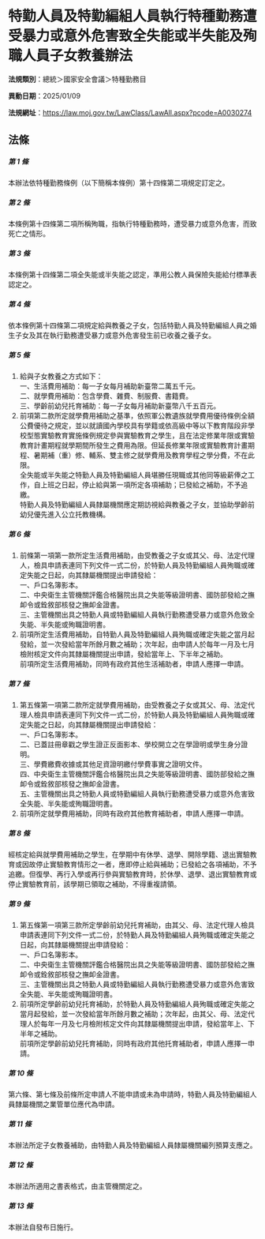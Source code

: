 # 特勤人員及特勤編組人員執行特種勤務遭受暴力或意外危害致全失能或半失能及殉職人員子女教養辦法

**法規類別**：總統＞國家安全會議＞特種勤務目

**異動日期**：2025/01/09  

**法規網址**：https://law.moj.gov.tw/LawClass/LawAll.aspx?pcode=A0030274





## 法條
##### 第 1 條
本辦法依特種勤務條例（以下簡稱本條例）第十四條第二項規定訂定之。

##### 第 2 條
本條例第十四條第二項所稱殉職，指執行特種勤務時，遭受暴力或意外危害，而致死亡之情形。

##### 第 3 條
本條例第十四條第二項全失能或半失能之認定，準用公教人員保險失能給付標準表認定之。

##### 第 4 條
依本條例第十四條第二項規定給與教養之子女，包括特勤人員及特勤編組人員之婚生子女及其在執行勤務遭受暴力或意外危害發生前已收養之養子女。

##### 第 5 條
1. 給與子女教養之方式如下：  
一、生活費用補助：每一子女每月補助新臺幣二萬五千元。  
二、就學費用補助：包含學費、雜費、制服費、書籍費。  
三、學齡前幼兒托育補助：每一子女每月補助新臺幣八千五百元。
1. 前項第二款所定就學費用補助之基準，依照軍公教遺族就學費用優待條例全額公費優待之規定，並以就讀國內學校具有學籍或依高級中等以下教育階段非學校型態實驗教育實施條例規定參與實驗教育之學生，且在法定修業年限或實驗教育計畫期程就學期間所發生之費用為限。但延長修業年限或實驗教育計畫期程、暑期補（重）修、輔系、雙主修之就學費用及教育學程之學分費，不在此限。  
全失能或半失能之特勤人員及特勤編組人員堪勝任現職或其他同等級薪俸之工作，自上班之日起，停止給與第一項所定各項補助；已發給之補助，不予追繳。  
特勤人員及特勤編組人員隸屬機關應定期訪視給與教養之子女，並協助學齡前幼兒優先進入公立托教機構。

##### 第 6 條
1. 前條第一項第一款所定生活費用補助，由受教養之子女或其父、母、法定代理人，檢具申請表連同下列文件一式二份，於特勤人員及特勤編組人員殉職或確定失能之日起，向其隸屬機關提出申請發給：  
一、戶口名簿影本。  
二、中央衛生主管機關評鑑合格醫院出具之失能等級證明書、國防部發給之撫卹令或銓敘部核發之撫卹金證書。  
三、主管機關出具之特勤人員或特勤編組人員執行勤務遭受暴力或意外危致全失能、半失能或殉職證明書。
1. 前項所定生活費用補助，自特勤人員及特勤編組人員殉職或確定失能之當月起發給，並一次發給當年所餘月數之補助；次年起，由申請人於每年一月及七月檢附核定文件向其隸屬機關提出申請，發給當年上、下半年之補助。  
前項所定生活費用補助，同時有政府其他生活補助者，申請人應擇一申請。

##### 第 7 條
1. 第五條第一項第二款所定就學費用補助，由受教養之子女或其父、母、法定代理人檢具申請表連同下列文件一式二份，於特勤人員及特勤編組人員殉職或確定失能之日起，向其隸屬機關提出申請發給：  
一、戶口名簿影本。  
二、已蓋註冊章戳之學生證正反面影本、學校開立之在學證明或學生身分證明。  
三、學費繳費收據或其他足資證明繳付學費事實之證明文件。  
四、中央衛生主管機關評鑑合格醫院出具之失能等級證明書、國防部發給之撫卹令或銓敘部核發之撫卹金證書。  
五、主管機關出具之特勤人員或特勤編組人員執行勤務遭受暴力或意外危害致全失能、半失能或殉職證明書。
1. 前項所定就學費用補助，同時有政府其他教育補助者，申請人應擇一申請。

##### 第 8 條
經核定給與就學費用補助之學生，在學期中有休學、退學、開除學籍、退出實驗教育或因故停止實驗教育情形之一者，應即停止給與補助；已發給之各項補助，不予追繳。但復學、再行入學或再行參與實驗教育時，於休學、退學、退出實驗教育或停止實驗教育前，該學期已領取之補助，不得重複請領。

##### 第 9 條
1. 第五條第一項第三款所定學齡前幼兒托育補助，由其父、母、法定代理人檢具申請表連同下列文件一式二份，於特勤人員及特勤編組人員殉職或確定失能之日起，向其隸屬機關提出申請發給：  
一、戶口名簿影本。  
二、中央衛生主管機關評鑑合格醫院出具之失能等級證明書、國防部發給之撫卹令或銓敘部核發之撫卹金證書。  
三、主管機關出具之特勤人員或特勤編組人員執行勤務遭受暴力或意外危害致全失能、半失能或殉職證明書。
1. 前項所定學齡前幼兒托育補助，於特勤人員及特勤編組人員殉職或確定失能之當月起發給，並一次發給當年所餘月數之補助；次年起，由其父、母、法定代理人於每年一月及七月檢附核定文件向其隸屬機關提出申請，發給當年上、下半年之補助。  
前項所定學齡前幼兒托育補助，同時有政府其他托育補助者，申請人應擇一申請。

##### 第 10 條
第六條、第七條及前條所定申請人不能申請或未為申請時，特勤人員及特勤編組人員隸屬機關之業管單位應代為申請。

##### 第 11 條
本辦法所定子女教養補助，由特勤人員及特勤編組人員隸屬機關編列預算支應之。

##### 第 12 條
本辦法所適用之書表格式，由主管機關定之。

##### 第 13 條
本辦法自發布日施行。


